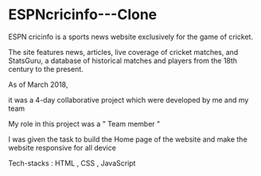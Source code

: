 # ESPNcricinfo---Clone


ESPN cricinfo is a sports news website exclusively for the game of cricket.

The site features news, articles, live coverage of cricket matches, and StatsGuru, a database of historical matches and players from the 18th century to the present.

As of March 2018, 

it was a 4-day collaborative project which were developed by me and my team

  My role in this project was a " Team member "
  
  I was given the task to build the Home page of the website and make the website responsive for all device
  
Tech-stacks : HTML , CSS , JavaScript
